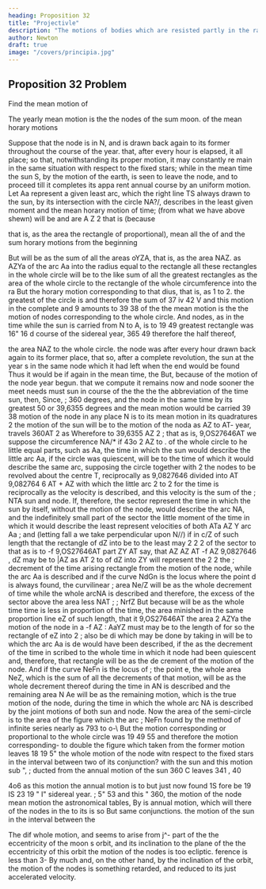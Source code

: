 ```yaml
---
heading: Proposition 32
title: "Projectivle"
description: "The motions of bodies which are resisted partly in the ratio of the velocities, and partly"
author: Newton
draft: true
image: "/covers/principia.jpg"
---
```





## Proposition 32 Problem

Find the mean motion of

The yearly mean motion
is
the
the nodes of the
sum
moon.
of
the mean horary motions

Suppose that the node is in N, and
is drawn back
again to its former
throughout the course of the year.
that, after every hour is elapsed, it
all
place; so that, notwithstanding its proper motion, it may constantly re
main in the same situation with respect to the fixed stars; while in the
mean time the sun S, by the motion of the earth, is seen to leave the node,
and to proceed till it completes its appa
rent annual course by an uniform motion.
Let Aa represent a given least arc, which
the right line TS always drawn to the
sun, by its intersection with the circle
NA?/, describes in the least given moment
and the mean horary motion
of time;
(from what we have above shewn) will be
and
are
A Z 2 that is (because

that is, as the area
the rectangle of
proportional),
mean
all
the
of
and
the
sum
horary motions from the beginning

But
will be as the sum of all the areas oYZA, that is, as the area NAZ.
as
AZYa
of the arc Aa into the radius
equal to the rectangle
all these rectangles in the whole
circle will be to the like sum of all the greatest rectangles as the area of
the whole circle to the rectangle of the whole circumference into the ra
But the horary motion corresponding to that
dius, that is, as 1 to 2.
the greatest
of the circle
is
and therefore the sum of
37 iv 42 V and this motion in the complete
and
9 amounts to 39 38
of
the
the
mean
motion
is
the
the
motion
of
nodes corresponding to the whole circle. And
nodes,
as
in the time while the sun is carried from N to A, is to 19 49
greatest rectangle was 16&quot; 16
d
course of the sidereal year, 365
49
therefore the half thereof, 

the area
NAZ
to the whole circle.
the node was after every hour drawn back again to
its former place, that so, after a complete revolution, the sun at the year s
in the same node which it had left when the
end would be found
Thus
it
would be
if
again
in the mean time, the
But, because of the motion of the node
year begun.
that we compute
it
remains
now
and
node
sooner
the
meet
needs
must
sun
in
course of the
the
the
the abbreviation of the time
sun,
then,
Since,
;
360 degrees, and the node in the same time by its greatest
50
or 39,6355 degrees and the mean
motion would be carried 39 38
motion of the node in any place N is to its mean motion in its quadratures
2
the motion of the sun will be to the motion of the noda
as AZ to AT-
year, travels
360AT 2
as
Wherefore
to
39,6355 AZ
2
;
that
as
is,
9,OS27646AT
we suppose the circumference NA/*
if
43o
2
AZ
to
.
of the whole circle to he
little equal parts, such as Aa, the time in which the sun would
describe the little arc Aa, if the circle was quiescent, will be to the time of
which it would describe the same arc, supposing the circle together with
2
the nodes to be revolved about the centre T, reciprocally as 9,0827646
divided into
AT
9,082764 6 AT + AZ
with which the little arc
2
to
2
for the time is reciprocally as the velocity
is described, and this
velocity is the sum of the
;
NTA
sun and node. If, therefore, the sector
represent
the time in which the sun by itself, without the motion of the node, would
describe the arc NA, and the indefinitely small part
of the sector
the
little
moment
of
the
time
in
which
it
would
describe
the least
represent
velocities of both
ATa
AZ
Y
arc Aa ; and (letting fall a
we take
perpendicular upon N//) if in
c/Z of such length that the rectangle of dZ into
be
to
the
least
may
2
2
2
of
the
sector
to
that
as
is to
-f
9,OS27646AT
part
ZY
AT
say, that
AZ
AZ
AT
-f AZ
9,0827646
,
dZ may be to |AZ as AT 2 to
of dZ into ZY will represent the
2
2
the
;
decrement of the time arising
rectangle
from the motion of the node, while the arc Aa is described and if the
curve NdGn is the locus where the point d is always found, the curvilinear
;
area Ne/Z will be as the whole decrement of time while the whole arcNA
is described
and therefore, the excess of the sector
above the area
less
NAT
;
;
NrfZ
But because
will be as the whole time
time
is less
in proportion of the time, the area
minished in the same proportion
line eZ of such length, that it
9,OS27646AT
the area
2
AZYa
the motion of the node in a
-f
AZ
:
AaYZ
must
may be to the length of
for so the rectangle of eZ into
2
;
also be di
which may be done by taking in
will be to
which the arc Aa is de
would have been described, if the
as the decrement of the time in
scribed to the whole time in
which
it
node had been quiescent and, therefore, that rectangle will be as the de
crement of the motion of the node. And if the curve NeFn is the locus of
;
the point e, the whole area NeZ, which is the sum of all the decrements of
that motion, will be as the whole decrement thereof during the time in
AN is described and the remaining area N Ae will be as the
remaining motion, which is the true motion of the node, during the time
in which the whole arc NA is described
by the joint motions of both sun
and node. Now the area of the semi-circle is to the area of the figure
which the arc
;
NeFn
found by the method of infinite series nearly as 793 to o-\ But the
motion corresponding or proportional to the whole circle was 19 49
55
and therefore the motion corresponding- to double the figure 
which taken from the former motion leaves 18
19
5&quot;
the whole motion of the node witn respect to the fixed stars in the
interval between two of its conjunction? with the sun and this motion sub
&quot;,
;
ducted from the annual motion of the sun 360 C leaves 341
,
40

4o6
as this
motion
the annual motion
is to
but just now found 1S
fore be 19 IS
23
19
&quot;
I&quot;
sidereal year.
;
5&quot;
53
and this
&quot;
360,
the motion of the node
mean motion
the
astronomical tables,
By
is
annual motion, which will there
of the nodes in the
to its
is
so
But
same conjunctions.
the motion of the sun in the interval between the

The
dif
whole motion, and seems to arise from
j^- part of the
the eccentricity of the moon s orbit, and its inclination to the plane of the
the eccentricity of this orbit the motion of the nodes is too
ecliptic.
ference
is less
than
3-
By
much
and, on the other hand, by the inclination of the orbit,
the motion of the nodes is something retarded, and reduced to its just accelerated velocity.

